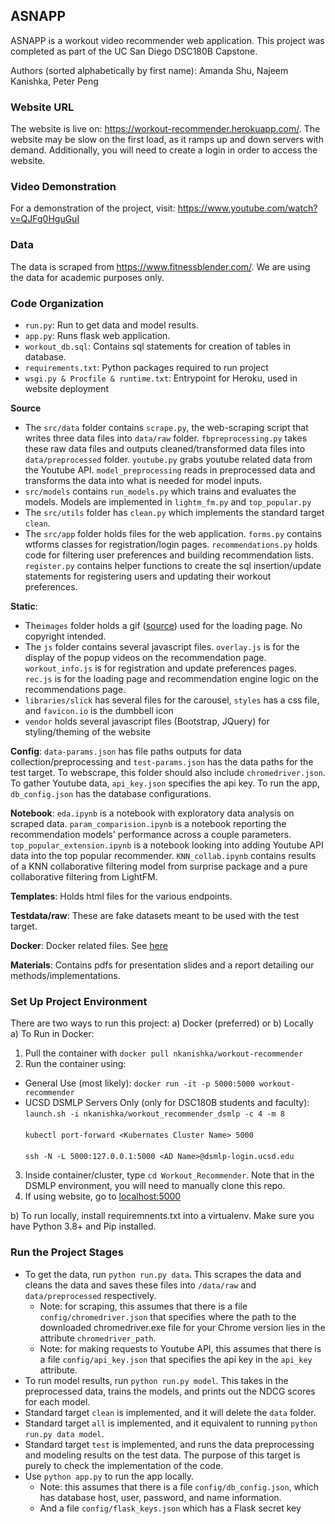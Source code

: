 ## ASNAPP

ASNAPP is a workout video recommender web application. This project was completed as part of the UC San Diego DSC180B Capstone.

Authors (sorted alphabetically by first name): Amanda Shu, Najeem Kanishka, Peter Peng

### Website URL
The website is live on: https://workout-recommender.herokuapp.com/. The website may be slow on the first load, as it ramps up and down servers with demand. Additionally, you will need to create a login in order to access the website.

### Video Demonstration
For a demonstration of the project, visit: https://www.youtube.com/watch?v=QJFg0HguGuI

### Data
The data is scraped from https://www.fitnessblender.com/. We are using the data for academic purposes only.

### Code Organization

- `run.py`: Run to get data and model results.
- `app.py`: Runs flask web application.
- `workout_db.sql`: Contains sql statements for creation of tables in database.
- `requirements.txt`: Python packages required to run project
- `wsgi.py & Procfile & runtime.txt`: Entrypoint for Heroku, used in website deployment

**Source**
- The `src/data` folder contains `scrape.py`, the web-scraping script that writes three data files into `data/raw` folder. `fbpreprocessing.py` takes these raw data files and outputs cleaned/transformed data files into `data/preprocessed` folder. `youtube.py` grabs youtube related data from the Youtube API. `model_preprocessing` reads in preprocessed data and transforms the data into what is needed for model inputs.
- `src/models` contains `run_models.py` which trains and evaluates the models. Models are implemented in `lightm_fm.py` and `top_popular.py`
- The `src/utils` folder has `clean.py` which implements the standard target `clean`.
- The `src/app` folder holds files for the web application. `forms.py` contains wtforms classes for registration/login pages. `recommendations.py` holds code for filtering user preferences and building recommendation lists. `register.py` contains helper functions to create the sql insertion/update statements for registering users and updating their workout preferences.

**Static**:
- The`images` folder holds a gif ([source](https://www.pinterest.at/pin/512495632597411529/)) used for the loading page. No copyright intended.
- The `js` folder contains several javascript files. `overlay.js` is for the display of the popup videos on the recommendation page. `workout_info.js` is for registration and update preferences pages. `rec.js` is for the loading page and recommendation engine logic on the recommendations page.
- `libraries/slick` has several files for the carousel, `styles` has a css file, and `favicon.io` is the dumbbell icon
- `vendor` holds several javascript files (Bootstrap, JQuery) for styling/theming of the website

**Config**: `data-params.json` has file paths outputs for data collection/preprocessing and `test-params.json` has the data paths for the test target. To webscrape, this folder should also include `chromedriver.json`. To gather Youtube data, `api_key.json` specifies the api key. To run the app, `db_config.json` has the database configurations.

**Notebook**: `eda.ipynb` is a notebook with exploratory data analysis on scraped data. `param_comparision.ipynb` is a notebook reporting the recommendation models' performance across a couple parameters. `top_popular_extension.ipynb` is a notebook looking into adding Youtube API data into the top popular recommender. `KNN_collab.ipynb` contains results of a KNN collaborative filtering model from surprise package and a pure collaborative filtering from LightFM.

**Templates**: Holds html files for the various endpoints.

**Testdata/raw**: These are fake datasets meant to be used with the test target.

**Docker**: Docker related files. See [here](https://github.com/amandashu/Workout_Recommender/blob/main/docker/README_DOCKER.md)

**Materials**: Contains pdfs for presentation slides and a report detailing our methods/implementations.

### Set Up Project Environment
There are two ways to run this project: a) Docker (preferred) or b) Locally <br>
a) To Run in Docker:<br>
  1) Pull the container with `docker pull nkanishka/workout-recommender`
  2) Run the container using:
  * General Use (most likely): `docker run -it -p 5000:5000 workout-recommender`
  * UCSD DSMLP Servers Only (only for DSC180B students and faculty): `launch.sh -i nkanishka/workout_recommender_dsmlp -c 4 -m 8` <br><br>`kubectl port-forward <Kubernates Cluster Name> 5000`<br><br> `ssh -N -L 5000:127.0.0.1:5000 <AD Name>@dsmlp-login.ucsd.edu`
  3) Inside container/cluster, type `cd Workout_Recommender`. Note that in the DSMLP environment, you will need to manually clone this repo.
  4) If using website, go to [localhost:5000](localhost:5000)
    <br>

b) To run locally, install requiremnents.txt into a virtualenv. Make sure you have Python 3.8+ and Pip installed.

### Run the Project Stages
- To get the data, run `python run.py data`. This scrapes the data and cleans the data and saves these files into `/data/raw` and `data/preprocessed` respectively.
  - Note: for scraping, this assumes that there is a file `config/chromedriver.json` that specifies where the path to the downloaded chromedriver.exe file for your Chrome version lies in the attribute `chromedriver_path`.
  - Note: for making requests to Youtube API, this assumes that there is a file `config/api_key.json` that specifies the api key in the `api_key` attribute.
- To run model results, run `python run.py model`. This takes in the preprocessed data, trains the models, and prints out the NDCG scores for each model.
- Standard target `clean` is implemented, and it will delete the `data` folder.
- Standard target `all` is implemented, and it equivalent to running `python run.py data model`.
- Standard target `test` is implemented, and runs the data preprocessing and modeling results on the test data. The purpose of this target is purely to check the implementation of the code.
- Use `python app.py` to run the app locally.
  - Note: this assumes that there is a file `config/db_config.json`, which has database host, user, password, and name information.
  - And a file `config/flask_keys.json` which has a Flask secret key

